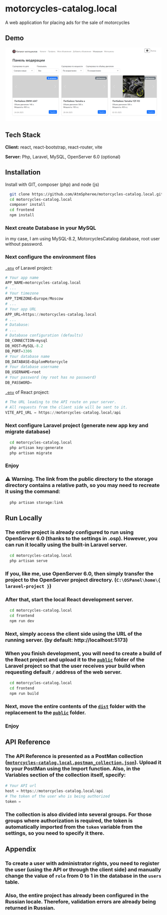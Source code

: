 
# motorcycles-catalog.local

A web application for placing ads for the sale of motorcycles

## Demo
![Preview of the application](/screen.png)

## Tech Stack

**Client:** react, react-bootstrap, react-router, vite

**Server:** Php, Laravel, MySQL, OpenServer 6.0 (optional)


## Installation

Install with GIT, composer (php) and node (js)

```bash
  git clone https://github.com/AtmSpheree/motorcycles-catalog.local.git
  cd motorcycles-catalog.local
  composer install
  cd frontend
  npm install
```

### Next create Database in your MySQL
in my case, I am using MySQL-8.2, MotorcyclesCatalog database, root user without password.

### Next configure the environment files

[`.env`](/.env.example) of Laravel project:

```python
# Your app name
APP_NAME=motorcycles-catalog.local
# ...
# Your timezone
APP_TIMEZONE=Europe/Moscow
# ...
# Your app URL
APP_URL=https://motorcycles-catalog.local
# ...
# Database:
# ...
# Database configuration (defaults)
DB_CONNECTION=mysql
DB_HOST=MySQL-8.2
DB_PORT=3306
# Your database name
DB_DATABASE=DiplomMotorcycle
# Your database username
DB_USERNAME=root
# Your password (my root has no password)
DB_PASSWORD=
```

[`.env`](/frontend/.env.example) of React project:

```python
# The URL leading to the API route on your server.
# All requests from the client side will be sent to it.
VITE_API_URL = https://motorcycles-catalog.local/api
```

### Next configure Laravel project (generate new app key and migrate database)

```bash
  cd motorcycles-catalog.local
  php artisan key:generate
  php artisan migrate
```

### Enjoy

### ⚠ Warning. The link from the public directory to the storage directory contains a relative path, so you may need to recreate it using the command:
```bash
  php artisan storage:link
```

## Run Locally

### The entire project is already configured to run using OpenServer 6.0 (thanks to the settings in .osp). However, you can run it locally using the built-in Laravel server.

```bash
  cd motorcycles-catalog.local
  php artisan serve
```

### If you, like me, use OpenServer 6.0, then simply transfer the project to the OpenServer project directory. (`C:\OSPanel\home\{ laravel-project }`)

### After that, start the local React development server.

```bash
  cd motorcycles-catalog.local
  cd frontend
  npm run dev
```

### Next, simply access the client side using the URL of the running server. (by default: http://localhost:5173)

### When you finish development, you will need to create a build of the React project and upload it to the [`public`](/public) folder of the Laravel project so that the user receives your build when requesting default `/` address of the web server.

```bash
  cd motorcycles-catalog.local
  cd frontend
  npm run build
```

### Next, move the entire contents of the [`dist`](/frontend/dist) folder with the replacement to the [`public`](/public) folder.

### Enjoy
## API Reference

### The API Reference is presented as a PostMan collection ([`motorcycles-catalog.local.postman_collection.json`](/motorcycles-catalog.local.postman_collection.json)). Upload it to your PostMan using the Import function. Also, in the Variables section of the collection itself, specify:

```python
# Your API url
host = https://motorcycles-catalog.local/api
# The token of the user who is being authorized
token = 
```

### The collection is also divided into several groups. For those groups where authorization is required, the token is automatically imported from the `token` variable from the settings, so you need to specify it there.
## Appendix

### To create a user with administrator rights, you need to register the user (using the API or through the client side) and manually change the value of `role` from 0 to 1 in the database in the `users` table.
### Also, the entire project has already been configured in the Russian locale. Therefore, validation errors are already being returned in Russian.
